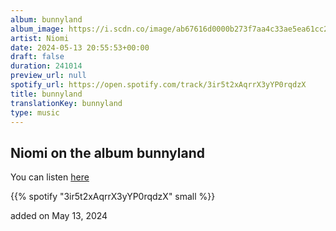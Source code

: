 ```yaml
---
album: bunnyland
album_image: https://i.scdn.co/image/ab67616d0000b273f7aa4c33ae5ea61cc221dcbf
artist: Niomi
date: 2024-05-13 20:55:53+00:00
draft: false
duration: 241014
preview_url: null
spotify_url: https://open.spotify.com/track/3ir5t2xAqrrX3yYP0rqdzX
title: bunnyland
translationKey: bunnyland
type: music
---
```


## Niomi on the album bunnyland

You can listen [here](https://open.spotify.com/track/3ir5t2xAqrrX3yYP0rqdzX)

{{% spotify "3ir5t2xAqrrX3yYP0rqdzX" small %}}

added on May 13, 2024